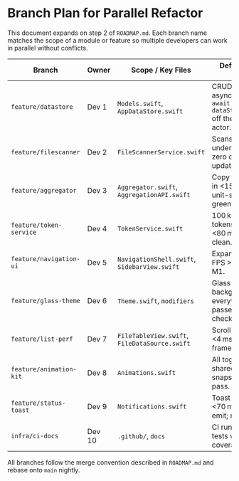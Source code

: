 # Branch Plan for Parallel Refactor

This document expands on step 2 of `ROADMAP.md`. Each branch name matches the scope of a
module or feature so multiple developers can work in parallel without conflicts.

| Branch | Owner | Scope / Key Files | Definition of Done |
|-------|-------|-------------------|--------------------|
| `feature/datastore` | Dev 1 | `Models.swift`, `AppDataStore.swift` | CRUD tests pass; async writes use `await dataStore.save()` off the main actor. |
| `feature/filescanner` | Dev 2 | `FileScannerService.swift` | Scans 10k files under 2 s with zero dropped updates. |
| `feature/aggregator` | Dev 3 | `Aggregator.swift`, `AggregationAPI.swift` | Copy 20 MB text in <150 ms; unit-split tests green. |
| `feature/token-service` | Dev 4 | `TokenService.swift` | 100 kB source → tokens in <80 ms; TSAN clean. |
| `feature/navigation-ui` | Dev 5 | `NavigationShell.swift`, `SidebarView.swift` | Expand/collapse FPS >120 on M1. |
| `feature/glass-theme` | Dev 6 | `Theme.swift`, `modifiers` | Glass background everywhere, passes contrast check. |
| `feature/list-perf` | Dev 7 | `FileTableView.swift`, `FileDataSource.swift` | Scroll 5k rows <4 ms CPU per frame. |
| `feature/animation-kit` | Dev 8 | `Animations.swift` | All toggles use shared easing; snapshot tests pass. |
| `feature/status-toast` | Dev 9 | `Notifications.swift` | Toast appears <70 ms after emit; no leaks. |
| `infra/ci-docs` | Dev 10 | `.github/`, `docs` | CI runs lint & tests with ≥90% coverage. |

All branches follow the merge convention described in `ROADMAP.md` and rebase onto `main` nightly.

